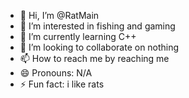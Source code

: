 - 👋 Hi, I’m @RatMain
- 👀 I’m interested in fishing and gaming
- 🌱 I’m currently learning C++
- 💞️ I’m looking to collaborate on nothing
- 📫 How to reach me by reaching me
- 😄 Pronouns: N/A
- ⚡ Fun fact: i like rats

<!---
RatMain/RatMain is a ✨ special ✨ repository because its `README.md` (this file) appears on your GitHub profile.
You can click the Preview link to take a look at your changes.
--->
